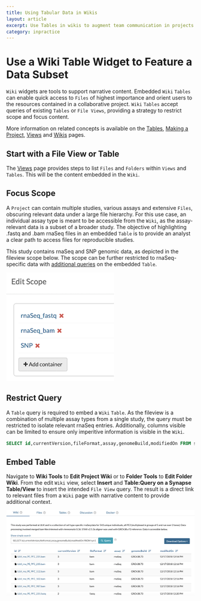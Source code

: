 ```yaml
---
title: Using Tabular Data in Wikis
layout: article
excerpt: Use Tables in wikis to augment team communication in projects. 
category: inpractice
---
```


# Use a Wiki Table Widget to Feature a Data Subset

`Wiki` widgets are tools to support narrative content. Embedded `Wiki` `Tables` can enable quick access to `Files` of highest importance and orient users to the resources contained in a collaborative project. `Wiki` `Tables` accept queries of existing `Tables` or `File Views`, providing a strategy to restrict scope and focus content.

More information on related concepts is available on the [Tables](tables.md), [Making a Project](making_a_project.md), [Views](views.md) and [Wikis](wikis.md) pages.

## Start with a File View or Table

The [Views](views.md) page provides steps to list `Files` and `Folders` within `Views` and `Tables`. This will be the content embedded in the `Wiki`.

## Focus Scope

A `Project` can contain multiple studies, various assays and extensive `Files`, obscuring relevant data under a large file hierarchy. For this use case, an individual assay type is meant to be accessible from the `Wiki`, as the assay-relevant data is a subset of a broader study. The objective of highlighting .fastq and .bam rnaSeq files in an embedded `Table` is to provide an analyst a clear path to access files for reproducible studies.

This study contains rnaSeq and SNP genomic data, as depicted in the fileview scope below. The scope can be further restricted to rnaSeq-specific data with [additional queries](https://docs.synapse.org/rest/org/sagebionetworks/repo/web/controller/TableExamples.html) on the embedded `Table`.

<img id="image" src="../assets/images/inPractice_studyContainer.png">

## Restrict Query

A `Table` query is required to embed a `Wiki` `Table`. As the fileview is a combination of multiple assay types from a single study, the query must be restricted to isolate relevant rnaSeq entries. Additionally, columns visible can be limited to ensure only imperitive information is visible in the `Wiki`.

```sql
SELECT id,currentVersion,fileFormat,assay,genomeBuild,modifiedOn FROM syn17097374 WHERE "assay" = 'rnaSeq' AND "fileFormat" = 'bam' OR "fileFormat" = 'fastq'
```

## Embed Table

Navigate to **Wiki Tools** to **Edit Project Wiki** or to **Folder Tools** to **Edit Folder Wiki**. From the edit `Wiki` view, select **Insert** and **Table:Query on a Synapse Table/View** to insert the intended `File View` query. The result is a direct link to relevant files from a `Wiki` page with narrative content to provide additional context.

<img id="image" src="../assets/images/inPractice_embeddedView.png">

